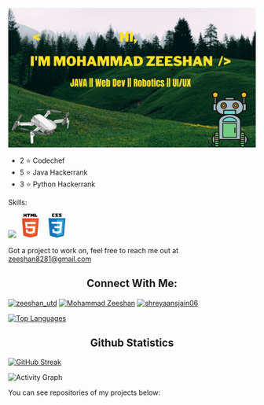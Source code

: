 ![Intro](Hi,.png)
- 2 ⭐ Codechef
- 5 ⭐ Java Hackerrank
- 3 ⭐ Python Hackerrank

Skills:


 
  <img height="50" src="https://upload.wikimedia.org/wikipedia/en/3/30/Java_programming_language_logo.svg">
  <img height="50" src="https://raw.githubusercontent.com/devicons/devicon/master/icons/html5/html5-original-wordmark.svg">
  <img height="50" src="https://raw.githubusercontent.com/devicons/devicon/master/icons/css3/css3-original-wordmark.svg">

Got a project to work on, feel free to reach me out at zeeshan8281@gmail.com

<h2 align="center">Connect With Me: </h2>
 

</a>
  <a href="https://twitter.com/zeeshan_utd" target="blank"
    ><img
      align="center"
      src="https://raw.githubusercontent.com/rahuldkjain/github-profile-readme-generator/master/src/images/icons/Social/twitter.svg"
      alt="zeeshan_utd"
      height="30"
      width="40"
  /></a>
  <a href="https://www.linkedin.com/in/mohammad-zeeshan-jawed-bab51a1a6/" target="blank"
    ><img
      align="center"
      src="https://raw.githubusercontent.com/rahuldkjain/github-profile-readme-generator/master/src/images/icons/Social/linked-in-alt.svg"
      alt="Mohammad Zeeshan"
      height="30"
      width="40"
  /></a>
  <a href="https://instagram.com/zeeshansig" target="blank"
    ><img
      align="center"
      src="https://raw.githubusercontent.com/rahuldkjain/github-profile-readme-generator/master/src/images/icons/Social/instagram.svg"
      alt="shreyaansjain06"
      height="30"
      width="40"
  /></a>
  
</p>

[![Top Languages](https://github-readme-stats.vercel.app/api/top-langs/?username=zeeshan8281&layout=compact)](https://github.com/zeeshan8281/github-readme-stats)

<h2 align="center">Github Statistics </h2>

[![GitHub Streak](http://github-readme-streak-stats.herokuapp.com?user=zeeshan8281&theme=vision-friendly-dark&date_format=M%20j%5B%2C%20Y%5D)](https://git.io/streak-stats)

![Activity Graph](https://activity-graph.herokuapp.com/graph?username=zeeshan8281&theme=react-dark)


You can see repositories of my projects below:

<!---
zeeshan8281/zeeshan8281 is a ✨ special ✨ repository because its `README.md` (this file) appears on your GitHub profile.
You can click the Preview link to take a look at your changes.
--->

